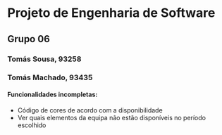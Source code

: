 # Projeto de Engenharia de Software

## Grupo 06

### Tomás Sousa, 93258

### Tomás Machado, 93435

#### Funcionalidades incompletas:

- Código de cores de acordo com a disponibilidade
- Ver quais elementos da equipa não estão disponíveis no período escolhido
